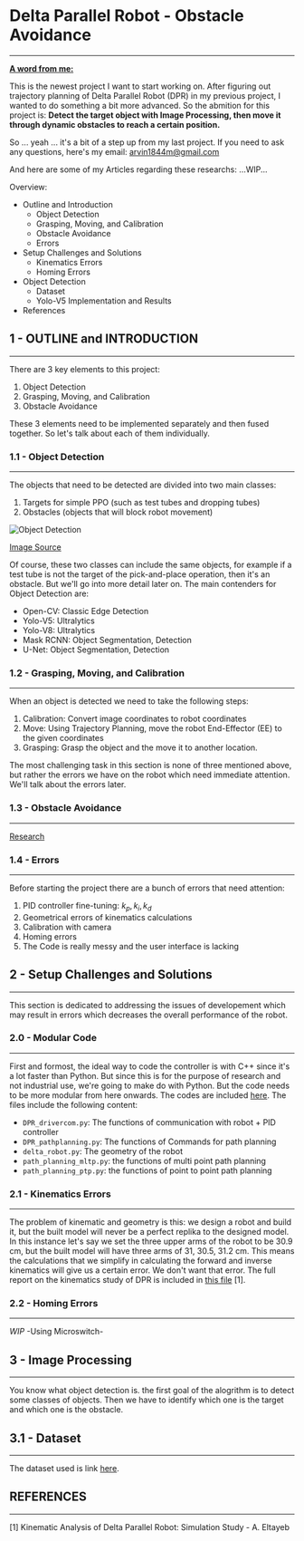 # Delta Parallel Robot - Obstacle Avoidance
------
<ins>**A word from me:**</ins> 

This is the newest project I want to start working on. After figuring out trajectory planning of Delta Parallel Robot (DPR) in my previous project, I wanted to do something a bit more advanced. So the abmition for this project is:
**Detect the target object with Image Processing, then move it through dynamic obstacles to reach a certain position.**

So ... yeah ... it's a bit of a step up from my last project. If you need to ask any questions, here's my email: 
arvin1844m@gmail.com

And here are some of my Articles regarding these researchs: 
...WIP...

Overview: 
- Outline and Introduction
  - Object Detection
  - Grasping, Moving, and Calibration
  - Obstacle Avoidance
  - Errors
- Setup Challenges and Solutions 
  - Kinematics Errors
  - Homing Errors 
- Object Detection
  - Dataset
  - Yolo-V5 Implementation and Results
- References

## 1 - OUTLINE and INTRODUCTION 
------
There are 3 key elements to this project:

1. Object Detection
2. Grasping, Moving, and Calibration
3. Obstacle Avoidance

These 3 elements need to be implemented separately and then fused together. So let's talk about each of them individually. 


### 1.1 - Object Detection
-------
The objects that need to be detected are divided into two main classes: 

1. Targets for simple PPO (such as test tubes and dropping tubes)
2. Obstacles (objects that will block robot movement)

![Object Detection](https://miro.medium.com/v2/resize:fit:828/format:webp/1*hIp11kgQiIoV6YRESsui7Q.jpeg)

[Image Source](https://towardsdatascience.com/google-object-detection-api-to-detect-brand-logos-fd9e113725d8)

Of course, these two classes can include the same objects, for example if a test tube is not the target of the pick-and-place operation, then it's an obstacle. But we'll go into more detail later on. The main contenders for Object Detection are: 

- Open-CV: Classic Edge Detection
- Yolo-V5: Ultralytics
- Yolo-V8: Ultralytics
- Mask RCNN: Object Segmentation, Detection
- U-Net: Object Segmentation, Detection


### 1.2 - Grasping, Moving, and Calibration
-------
When an object is detected we need to take the following steps: 

1. Calibration: Convert image coordinates to robot coordinates
2. Move: Using Trajectory Planning, move the robot End-Effector (EE) to the given coordinates
3. Grasping: Grasp the object and the move it to another location.

The most challenging task in this section is none of three mentioned above, but rather the errors we have on the robot which need immediate attention. We'll talk about the errors later. 

### 1.3 - Obstacle Avoidance
-------
[Research](https://github.com/ArthasMenethil-A/Delta-Parallel-Robot-PPO-And-Obstacle-Avoidance/tree/main/Research/Obstacle%20Avoidance)

### 1.4 - Errors
-------
Before starting the project there are a bunch of errors that need attention: 

1. PID controller fine-tuning: $k_p, k_i, k_d$
2. Geometrical errors of kinematics calculations 
3. Calibration with camera
4. Homing errors
5. The Code is really messy and the user interface is lacking

## 2 - Setup Challenges and Solutions 
-------
This section is dedicated to addressing the issues of developement which may result in errors which decreases the overall performance of the robot.

### 2.0 - Modular Code 
-------
First and formost, the ideal way to code the controller is with C++ since it's a lot faster than Python. But since this is for the purpose of research and not industrial use, we're going to make do with Python. But the code needs to be more modular from here onwards. The codes are included [here](https://github.com/ArthasMenethil-A/Delta-Parallel-Robot-Obstacle-Avoidance/tree/main/DPR%20Controller). The files include the following content: 

- `DPR_drivercom.py`: The functions of communication with robot + PID controller
- `DPR_pathplanning.py`: The functions of Commands for path planning 
- `delta_robot.py`: The geometry of the robot 
- `path_planning_mltp.py`: the functions of multi point path planning 
- `path_planning_ptp.py`: the functions of point to point path planning

### 2.1 - Kinematics Errors
-------
The problem of kinematic and geometry is this: we design a robot and build it, but the built model will never be a perfect replika to the designed model. In this instance let's say we set the three upper arms of the robot to be 30.9 cm, but the built model will have three arms of 31, 30.5, 31.2 cm. This means the calculations that we simplify in calculating the forward and inverse kinematics will give us a certain error. We don't want that error. The full report on the kinematics study of DPR is included in [this file](https://github.com/ArthasMenethil-A/Delta-Parallel-Robot-Obstacle-Avoidance/tree/main/Research/Kinematic%20Study) [1].

### 2.2 - Homing Errors
-------
*WIP* -Using Microswitch-

## 3 - Image Processing
-------
You know what object detection is. the first goal of the alogrithm is to detect some classes of objects. Then we have to identify which one is the target and which one is the obstacle. 

## 3.1 - Dataset
-------
The dataset used is link [here](https://universe.roboflow.com/delta-parallel-robot-obstacle-avoidance-project/tube-detection-x52mi). 


## REFERENCES 
------
[1] Kinematic Analysis of Delta Parallel Robot: Simulation Study - A. Eltayeb

